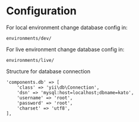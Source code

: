 # Configuration

For local environment change database config in:

    environments/dev/

For live environment change database config in:

    environments/live/

Structure for database connection

    'components.db' => [
        'class' => 'yii\db\Connection',
        'dsn' => 'mysql:host=localhost;dbname=kato',
        'username' => 'root',
        'password' => 'root',
        'charset' => 'utf8',
    ],